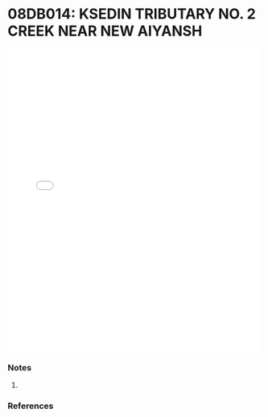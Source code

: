 # 08DB014: KSEDIN TRIBUTARY NO. 2 CREEK NEAR NEW AIYANSH

<iframe src="/_static/stations/08DB014_fdc.html" width="100%" height="600" frameborder="0"></iframe>

### Notes
1. 

### References

